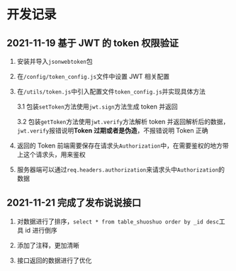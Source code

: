 # 开发记录

## 2021-11-19 基于 JWT 的 token 权限验证

1. 安装并导入`jsonwebtoken`包

2. 在`/config/token_config.js`文件中设置 JWT 相关配置

3. 在`/utils/token.js`中引入配置文件`token_config.js`并实现具体方法

   3.1 包装`setToken`方法使用`jwt.sign`方法生成 token 并返回

   3.2 包装`getToken`方法使用`jwt.verify`方法解析 token 并返回解析后的数据，`jwt.verify`报错说明**Token 过期或者是伪造**，不报错说明 Token 正确

4. 返回的 Token 前端需要保存在请求头`Authorization`中，在需要鉴权的地方带上这个请求头，用来鉴权

5. 服务器端可以通过`req.headers.authorization`来请求头中`Authorization`的数据

## 2021-11-21 完成了发布说说接口

1. 对数据进行了排序，`select * from table_shuoshuo order by _id desc`工具 id 进行倒序

2. 添加了注释，更加清晰

3. 接口返回的数据进行了优化
